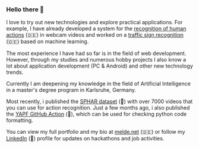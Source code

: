 ### Hello there 👋

I love to try out new technologies and explore practical applications.
For example, I have already developed a system for the [recognition of human actions](https://github.com/AlexanderMelde/Handlungserkennung) (🇩🇪) in webcam videos and worked on a [traffic sign recognition](https://github.com/AlexanderMelde/Verkehrszeichenerkennung) (🇩🇪) based on machine learning.

The most experience I have had so far is in the field of web development. However, through my studies and numerous hobby projects I also know a lot about application development (PC & Android) and other new technology trends.

Currently I am deepening my knowledge in the field of Artificial Intelligence in a master's degree program in Karlsruhe, Germany. 

Most recently, i published the [SPHAR dataset](https://github.com/AlexanderMelde/SPHAR-Dataset) (🌟) with over 7000 videos that you can use for action recognition. Just a few months ago, i also published the [YAPF GitHub Action](https://github.com/AlexanderMelde/yapf-action) (🌟), which can be used for checking python code formatting.

You can view my full portfolio and my bio at [melde.net](https://melde.net) (🇩🇪) or follow my [LinkedIn](https://www.linkedin.com/in/alexandermelde/) (🌟) profile for updates on hackathons and job activities.
